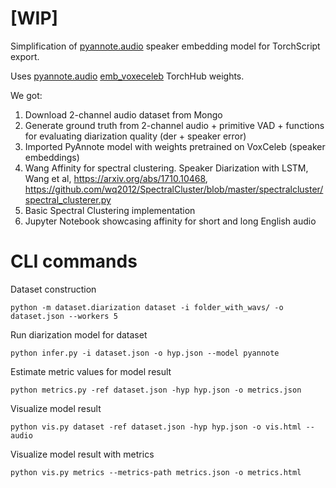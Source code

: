 # [WIP]
Simplification of [pyannote.audio](https://github.com/pyannote/pyannote-audio) speaker embedding model for TorchScript export.

Uses [pyannote.audio](https://github.com/pyannote/pyannote-audio) [emb_voxeceleb](https://raw.githubusercontent.com/pyannote/pyannote-audio-hub/master/models/emb_voxceleb.zip) TorchHub weights.

We got:
1. Download 2-channel audio dataset from Mongo
2. Generate ground truth from 2-channel audio + primitive VAD + functions for evaluating diarization quality (der + speaker error)
3. Imported PyAnnote model with weights pretrained on VoxCeleb (speaker embeddings)
4. Wang Affinity for spectral clustering. Speaker Diarization with LSTM, Wang et al, https://arxiv.org/abs/1710.10468, https://github.com/wq2012/SpectralCluster/blob/master/spectralcluster/spectral_clusterer.py
5. Basic Spectral Clustering implementation
6. Jupyter Notebook showcasing affinity for short and long English audio

# CLI commands

Dataset construction
```
python -m dataset.diarization dataset -i folder_with_wavs/ -o dataset.json --workers 5
```

Run diarization model for dataset
```
python infer.py -i dataset.json -o hyp.json --model pyannote
```

Estimate metric values for model result
```
python metrics.py -ref dataset.json -hyp hyp.json -o metrics.json
```

Visualize model result
```
python vis.py dataset -ref dataset.json -hyp hyp.json -o vis.html --audio 
```

Visualize model result with metrics
```
python vis.py metrics --metrics-path metrics.json -o metrics.html
```